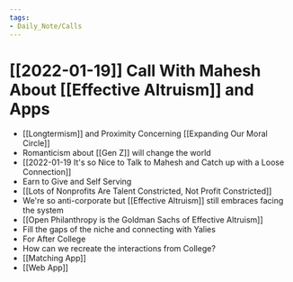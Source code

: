 ```yaml
---
tags:
- Daily_Note/Calls
---
```


# [[2022-01-19]] Call With Mahesh About [[Effective Altruism]] and Apps


- [[Longtermism]] and Proximity Concerning [[Expanding Our Moral Circle]]
- Romanticism about [[Gen Z]] will change the world
- [[2022-01-19 It's so Nice to Talk to Mahesh and Catch up with a Loose Connection]]
- Earn to Give and Self Serving
- [[Lots of Nonprofits Are Talent Constricted, Not Profit Constricted]]
- We're so anti-corporate but [[Effective Altruism]] still embraces facing the system
- [[Open Philanthropy is the Goldman Sachs of Effective Altruism]]
- Fill the gaps of the niche and connecting with Yalies
- For After College
- How can we recreate the interactions from College?
- [[Matching App]]
- [[Web App]]